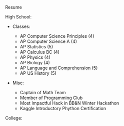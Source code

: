 Resume

High School:
 - Classes:
     - AP Computer Science Principles (4)
	 - AP Computer Science A (4)
	 - AP Statistics (5)
	 - AP Calculus BC (4)
	 - AP Physics (4)
	 - AP Biology (4)
	 - AP Language and Comprehension (5)
	 - AP US History (5)
	 
 - Misc:
     - Captain of Math Team
	 - Member of Programming Club
	 - Most Impactful Hack in BB&N Winter Hackathon
	 - Kaggle Introductory Phython Certification
	 
College:
